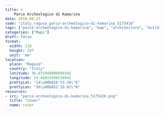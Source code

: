 ```yaml
---
title: > 
    Parco Archeologico di Kamarina
date: 2018-09-27
code: "italy_ragusa_parco-archeologico-di-kamarina_5175416"
tags: ["parco-archeologico-di-kamarina", "map", "architecture", "buildings", "Ragusa", "Italy"]
categories: ["Maps"]
draft: false
format:
  width: 210
  height: 297
  unit: 'mm'
location:
  place: "Ragusa"
  country: "Italy"
  latitude: 36.871948800860366
  longitude: 14.44815590236942
  prettyLat: "14\u00b026'53.36\"E"
  prettyLon: "36\u00b052'19.01\"N"
resources:
- src: "parco-archeologico-di-kamarina_5175416.png"
  title: "Cover"
  name: cover
---
```

